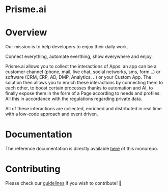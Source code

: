 # Prisme.ai

# Overview

Our mission is to help developers to enjoy their daily work.

Connect everything, automate everthing, show everywhere and enjoy.

Prisme.ai allows you to collect the interactions of Apps: an app can be a customer channel (phone, mail, live chat,
social networks, sms, form...) or software (CRM, ERP, AD, DMP, Analytics. ..) or your Custom App.
The solution then allows you to enrich these interactions by connecting them to each other, to boost certain processes
thanks to automation and AI, to finally expose them in the form of a Page according to needs and profiles. All this in
accordance with the regulations regarding private data.  

All of these interactions are collected, enriched and distributed in real time with a low-code approach and event driven.

# Documentation

The reference documentation is directly available [here](https://docs.eda.prisme.ai/en/index.html) of
this monorepo.

# Contributing

Please check our [guidelines](https://docs.eda.prisme.ai/en/contributing/) if you wish to
contribute! 🙌
